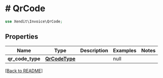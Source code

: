 # # QrCode


```php
use Xendit\Invoice\QrCode;
```
## Properties

| Name | Type | Description | Examples | Notes |
| ------------ | ------------- | ------------- | ------------- | -------------|
| **qr_code_type** | [**QrCodeType**](QrCodeType.md) |  | null |  |


[[Back to README]](../../README.md)
